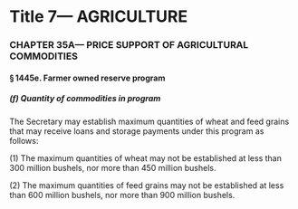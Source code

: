 
# Title 7— AGRICULTURE
### CHAPTER 35A— PRICE SUPPORT OF AGRICULTURAL COMMODITIES
#### § 1445e. Farmer owned reserve program
##### (f) Quantity of commodities in program

The Secretary may establish maximum quantities of wheat and feed grains that may receive loans and storage payments under this program as follows:

(1) The maximum quantities of wheat may not be established at less than 300 million bushels, nor more than 450 million bushels.

(2) The maximum quantities of feed grains may not be established at less than 600 million bushels, nor more than 900 million bushels.
